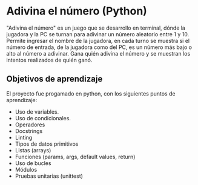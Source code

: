 # Adivina el número (Python)

"Adivina el número" es un juego que se desarrollo en terminal, dónde la jugadora y la PC se turnan para adivinar un número aleatorio entre 1 y 10. 
Permite ingresar el nombre de la jugadora, en cada turno se muestra si el número de entrada, de la jugadora como del PC, es un número más bajo o alto al número a adivinar.
Gana quién adivina el número y se muestran los intentos realizados de quién ganó.


## Objetivos de aprendizaje

El proyecto fue progamado en python, con los siguientes puntos de aprendizaje:

-  Uso de variables.
- Uso de condicionales.
- Operadores
- Docstrings
- Linting
- Tipos de datos primitivos
- Listas (arrays)
- Funciones (params, args, default values, return)
- Uso de bucles
- Módulos
- Pruebas unitarias (unittest)
